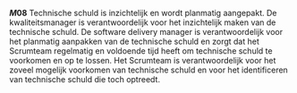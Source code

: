 <!-- begin: measure -->
**$M08$**
Technische schuld is inzichtelijk en wordt planmatig aangepakt. De kwaliteitsmanager is verantwoordelijk voor het inzichtelijk maken van de technische schuld. De software delivery manager is verantwoordelijk voor het planmatig aanpakken van de technische schuld en zorgt dat het Scrumteam regelmatig en voldoende tijd heeft om technische schuld te voorkomen en op te lossen. Het Scrumteam is verantwoordelijk voor het zoveel mogelijk voorkomen van technische schuld en voor het identificeren van technische schuld die toch optreedt.
<!-- end: measure -->

